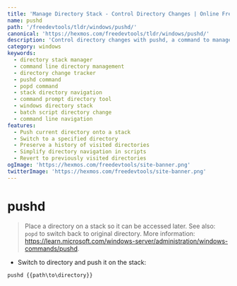```yaml
---
title: 'Manage Directory Stack - Control Directory Changes | Online Free DevTools by Hexmos'
name: pushd
path: '/freedevtools/tldr/windows/pushd/'
canonical: 'https://hexmos.com/freedevtools/tldr/windows/pushd/'
description: 'Control directory changes with pushd, a command to manage directory stacks. Quickly switch and track directories in command line. Free online tool, no registration required.'
category: windows
keywords:
  - directory stack manager
  - command line directory management
  - directory change tracker
  - pushd command
  - popd command
  - stack directory navigation
  - command prompt directory tool
  - windows directory stack
  - batch script directory change
  - command line navigation
features:
  - Push current directory onto a stack
  - Switch to a specified directory
  - Preserve a history of visited directories
  - Simplify directory navigation in scripts
  - Revert to previously visited directories
ogImage: 'https://hexmos.com/freedevtools/site-banner.png'
twitterImage: 'https://hexmos.com/freedevtools/site-banner.png'
---
```


# pushd

> Place a directory on a stack so it can be accessed later.
> See also: `popd` to switch back to original directory.
> More information: <https://learn.microsoft.com/windows-server/administration/windows-commands/pushd>.

- Switch to directory and push it on the stack:

`pushd {{path\to\directory}}`

